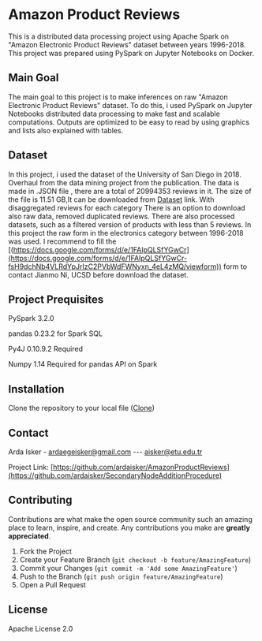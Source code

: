 # Amazon Product Reviews
This is a distributed data processing project using Apache Spark on "Amazon Electronic Product Reviews" dataset between years 1996-2018. This project was prepared using PySpark on Jupyter Notebooks on Docker.
## Main Goal
The main goal to this project is to make inferences on raw "Amazon Electronic Product Reviews" dataset. To do this, i used PySpark on Jupyter Notebooks distributed data processing to make fast and scalable computations. Outputs are optimized to be easy to read by using graphics and lists also explained with tables.
## Dataset
In this project, i used the dataset of the University of San Diego in 2018.
Overhaul from the data mining project from the publication. The data is made in .JSON file , there are a total of 20994353 reviews in it. The size of the file is 11.51 GB,It can be downloaded from [Dataset](https://nijianmo.github.io/amazon/index.html) link. With disaggregated reviews for each category
There is an option to download also raw data, removed duplicated reviews.
There are also processed datasets, such as a filtered version of products with less than 5 reviews. In this project the raw form in the electronics category between 1996-2018 was used. I recommend to fill the [(https://docs.google.com/forms/d/e/1FAIpQLSfYGwCr](https://docs.google.com/forms/d/e/1FAIpQLSfYGwCr-fsH9dchNb4VLRdYpJrIzC2PVbWdFWNyxn_4eL4zMQ/viewform)) form to contact Jianmo Ni, UCSD before download the dataset.


## Project Prequisites
PySpark 3.2.0

pandas 0.23.2  for Spark SQL

Py4J 0.10.9.2 Required

Numpy
1.14
Required for pandas API on Spark
## Installation
Clone the repository to your local file ([Clone](https://docs.github.com/en/github/creating-cloning-and-archiving-repositories/cloning-a-repository-from-github/cloning-a-repository)) 


## Contact
Arda Isker - ardaegeisker@gmail.com  --- aisker@etu.edu.tr

Project Link: [https://github.com/ardaisker/AmazonProductReviews](https://github.com/ardaisker/SecondaryNodeAdditionProcedure) 


## Contributing

Contributions are what make the open source community such an amazing place to learn, inspire, and create. Any contributions you make are **greatly appreciated**.

1. Fork the Project
2. Create your Feature Branch (`git checkout -b feature/AmazingFeature`)
3. Commit your Changes (`git commit -m 'Add some AmazingFeature'`)
4. Push to the Branch (`git push origin feature/AmazingFeature`)
5. Open a Pull Request



## License
Apache License 2.0
